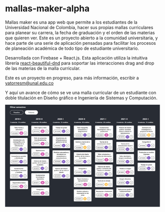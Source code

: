 # mallas-maker-alpha
Mallas maker es una app web que permite a los estudiantes de la Universidad Nacional de Colombia, hacer sus propias mallas curriculares para planear su carrera, la fecha de graduación y el orden de las materias que quieren ver. Este es un proyecto abierto a la comunidad universitaria, y hace parte de una serie de aplicación pensadas para facilitar los procesos de planeación académica de todo tipo de estudiante universitario.

Desarrollada con Firebase + React.js. Esta aplicación utiliza la intuitiva librería [react-beautiful-dnd](https://www.npmjs.com/package/react-beautiful-dnd) para soportar las interacciones drag and drop de las materias de la malla curricular.

Este es un proyecto en progreso, para más información, escribir a yatorresm@unal.edu.co

Y aquí un avance de cómo se ve una malla curricular de un estudiante con doble titulación en Diseño gráfico e Ingeniería de Sistemas y Computación.

![Malla curricular programa de ingeniería de sistemas y computación con diseño gráfico](public/images/yeyo.png)
